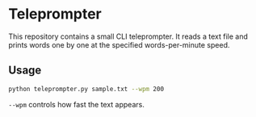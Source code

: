 # Teleprompter

This repository contains a small CLI teleprompter. It reads a text file and
prints words one by one at the specified words-per-minute speed.

## Usage

```bash
python teleprompter.py sample.txt --wpm 200
```

`--wpm` controls how fast the text appears.
